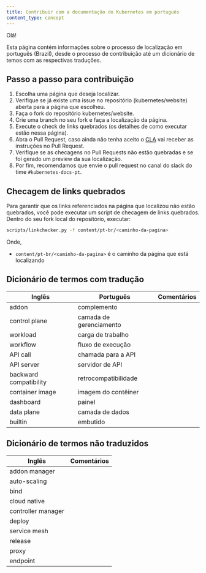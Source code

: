 ```yaml
---
title: Contribuir com a documentação do Kubernetes em português
content_type: concept
---
```


Olá!

Esta página contém informações sobre o processo de localização em português (Brazil), desde o processo de contribuição até um dicionário de temos com as respectivas traduções.


## Passo a passo para contribuição

1. Escolha uma página que deseja localizar.
2. Verifique se já existe uma issue no repositório (kubernetes/website) aberta para a página que escolheu.
3. Faça o fork do repositório kubernetes/website.
4. Crie uma branch no seu fork e faça a localização da página.
5. Execute o check de links quebrados (os detalhes de como executar estão nessa página).
7. Abra o Pull Request, caso ainda não tenha aceito o [CLA](https://github.com/kubernetes/community/blob/master/CLA.md) vai receber as instruções no Pull Request.
8. Verifique se as checagens no Pull Requests não estão quebradas e se foi gerado um preview da sua localização.
9. Por fim, recomendamos que envie o pull request no canal do slack do time `#kubernetes-docs-pt`.


## Checagem de links quebrados
Para garantir que os links referenciados na página que localizou não estão quebrados, você pode executar um script de checagem de links quebrados.
Dentro do seu fork local do repositório, executar:

```bash
scripts/linkchecker.py -f content/pt-br/<caminho-da-pagina>
```

Onde,
* `content/pt-br/<caminho-da-pagina>` é o caminho da página que está localizando


## Dicionário de termos com tradução

|      Inglês            |        Português          |   Comentários           |
| ---------------------- | ----------------------    | ----------------------- |
| addon                 | complemento               |                          |
| control plane          | camada de gerenciamento   |                         |
| workload               | carga de trabalho         |                         |
| workflow               | fluxo de execução         |                         |
| API call               | chamada para a API        |                         |
| API server             | servidor de API           |                         |
| backward compatibility | retrocompatibilidade      |                         |
| container image        | imagem do contêiner       |                         | 
| dashboard              | painel                    |                         | 
| data plane             | camada de dados           |                         | 
| builtin                | embutido                  |                         | 


## Dicionário de termos não traduzidos

|      Inglês            |    Comentários           |
| ---------------------- | -----------------------  |
| addon manager          |                          |
| auto-scaling           |                          |
| bind                   |                          |
| cloud native           |                          |
| controller manager     |                          |
| deploy                 |                          |
| service mesh           |                          |
| release                |                          |
| proxy                  |                          |
| endpoint               |                          |




